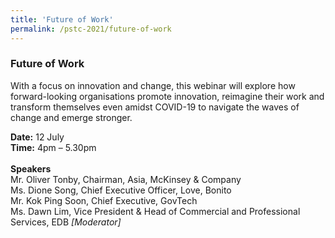 ```yaml
---
title: 'Future of Work'
permalink: /pstc-2021/future-of-work
---
```


### Future of Work

With a focus on innovation and change, this webinar will explore how forward-looking organisations promote innovation, reimagine their work and transform themselves even amidst COVID-19 to navigate the waves of change and emerge stronger.

<b>Date:</b> 12 July <br>
<b>Time:</b> 4pm – 5.30pm <br>
<br>
<b>Speakers</b><br>
Mr. Oliver Tonby, Chairman, Asia, McKinsey & Company<br>
Ms. Dione Song, Chief Executive Officer, Love, Bonito <br>
Mr. Kok Ping Soon, Chief Executive, GovTech <br>
Ms. Dawn Lim, Vice President & Head of Commercial and Professional Services, EDB <i> [Moderator] </i> <br>  
